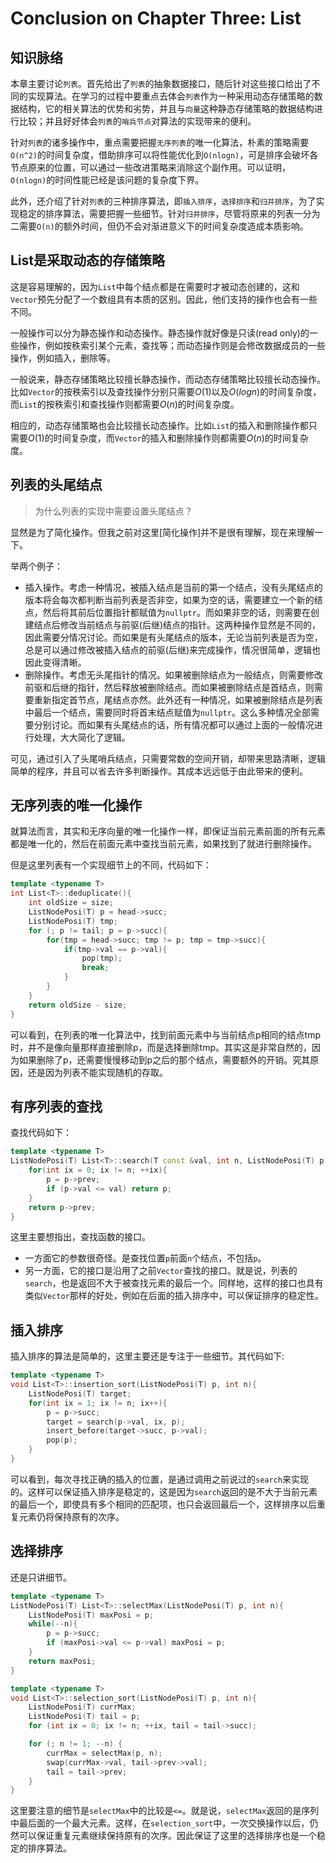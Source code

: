 Conclusion on Chapter Three: List
=================================

## 知识脉络

本章主要讨论`列表`。首先给出了`列表`的抽象数据接口，随后针对这些接口给出了不同的实现算法。在学习的过程中要重点去体会`列表`作为一种采用动态存储策略的数据结构，它的相关算法的优势和劣势，并且与`向量`这种静态存储策略的数据结构进行比较；并且好好体会`列表`的`哨兵节点`对算法的实现带来的便利。

针对`列表`的诸多操作中，重点需要把握`无序列表`的唯一化算法，朴素的策略需要`O(n^2)`的时间复杂度，借助排序可以将性能优化到`O(nlogn)`，可是排序会破坏各节点原来的位置，可以通过一些改进策略来消除这个副作用。可以证明，`O(nlogn)`的时间性能已经是该问题的复杂度下界。

此外，还介绍了针对`列表`的三种排序算法，即`插入排序`，`选择排序`和`归并排序`，为了实现稳定的排序算法，需要把握一些细节。针对`归并排序`，尽管将原来的列表一分为二需要`O(n)`的额外时间，但仍不会对渐进意义下的时间复杂度造成本质影响。

## List是采取动态的存储策略

这是容易理解的，因为`List`中每个结点都是在需要时才被动态创建的，这和`Vector`预先分配了一个数组具有本质的区别。因此，他们支持的操作也会有一些不同。

一般操作可以分为静态操作和动态操作。静态操作就好像是只读(read only)的一些操作，例如按秩索引某个元素，查找等；而动态操作则是会修改数据成员的一些操作，例如插入，删除等。

一般说来，静态存储策略比较擅长静态操作，而动态存储策略比较擅长动态操作。比如`Vector`的按秩索引以及查找操作分别只需要$O(1)$以及$O(logn)$的时间复杂度，而`List`的按秩索引和查找操作则都需要$O(n)$的时间复杂度。

相应的，动态存储策略也会比较擅长动态操作。比如`List`的插入和删除操作都只需要$O(1)$的时间复杂度，而`Vector`的插入和删除操作则都需要$O(n)$的时间复杂度。

## 列表的头尾结点

> 为什么列表的实现中需要设置头尾结点？

显然是为了简化操作。但我之前对这里[简化操作]并不是很有理解，现在来理解一下。

举两个例子：

+ 插入操作。考虑一种情况，被插入结点是当前的第一个结点，没有头尾结点的版本将会每次都判断当前列表是否非空，如果为空的话，需要建立一个新的结点，然后将其前后位置指针都赋值为`nullptr`。而如果非空的话，则需要在创建结点后修改当前结点与前驱(后继)结点的指针。这两种操作显然是不同的，因此需要分情况讨论。而如果是有头尾结点的版本，无论当前列表是否为空，总是可以通过修改被插入结点的前驱(后继)来完成操作，情况很简单，逻辑也因此变得清晰。
+ 删除操作。考虑无头尾指针的情况。如果被删除结点为一般结点，则需要修改前驱和后继的指针，然后释放被删除结点。而如果被删除结点是首结点，则需要重新指定首节点，尾结点亦然。此外还有一种情况，如果被删除结点是列表中最后一个结点，需要同时将首末结点赋值为`nullptr`。这么多种情况全部需要分别讨论。而如果有头尾结点的话，所有情况都可以通过上面的一般情况进行处理，大大简化了逻辑。

可见，通过引入了头尾哨兵结点，只需要常数的空间开销，却带来思路清晰，逻辑简单的程序，并且可以省去许多判断操作。其成本远远低于由此带来的便利。

## 无序列表的唯一化操作

就算法而言，其实和无序向量的唯一化操作一样，即保证当前元素前面的所有元素都是唯一化的，然后在前面元素中查找当前元素，如果找到了就进行删除操作。

但是这里列表有一个实现细节上的不同，代码如下：

```cpp
template <typename T>
int List<T>::deduplicate(){
	int oldSize = size;
	ListNodePosi(T) p = head->succ;
	ListNodePosi(T) tmp;
	for (; p != tail; p = p->succ){
		for(tmp = head->succ; tmp != p; tmp = tmp->succ){
			if(tmp->val == p->val){
				pop(tmp);
				break;
			}
		}
	}
	return oldSize - size;
}
```

可以看到，在列表的唯一化算法中，找到前面元素中与当前结点p相同的结点tmp时，并不是像向量那样直接删除p，而是选择删除tmp。其实这是非常自然的，因为如果删除了p，还需要慢慢移动到p之后的那个结点，需要额外的开销。究其原因，还是因为列表不能实现随机的存取。

## 有序列表的查找

查找代码如下：

```cpp
template <typename T>
ListNodePosi(T) List<T>::search(T const &val, int n, ListNodePosi(T) p) const{
	for(int ix = 0; ix != n; ++ix){
		p = p->prev;
		if (p->val <= val) return p;
	}
	return p->prev;
}
```

这里主要想指出，查找函数的接口。
+ 一方面它的参数很奇怪。是查找位置`p`前面`n`个结点，不包括`p`。
+ 另一方面，它的接口是沿用了之前`Vector`查找的接口。就是说，列表的`search`，也是返回不大于被查找元素的最后一个。同样地，这样的接口也具有类似`Vector`那样的好处，例如在后面的插入排序中，可以保证排序的稳定性。

## 插入排序

插入排序的算法是简单的，这里主要还是专注于一些细节。其代码如下:

```cpp
template <typename T>
void List<T>::insertion_sort(ListNodePosi(T) p, int n){
	ListNodePosi(T) target;
	for(int ix = 1; ix != n; ix++){
		p = p->succ;
		target = search(p->val, ix, p);
		insert_before(target->succ, p->val);
		pop(p);
	}
}
```

可以看到，每次寻找正确的插入的位置，是通过调用之前说过的`search`来实现的。这样可以保证插入排序是稳定的，这是因为`search`返回的是不大于当前元素的最后一个，即使具有多个相同的匹配项，也只会返回最后一个，这样排序以后重复元素仍将保持原有的次序。

## 选择排序

还是只讲细节。

```cpp
template <typename T>
ListNodePosi(T) List<T>::selectMax(ListNodePosi(T) p, int n){
	ListNodePosi(T) maxPosi = p;
	while(--n){
		p = p->succ;
		if (maxPosi->val <= p->val) maxPosi = p;
	}
	return maxPosi;
}

template <typename T>
void List<T>::selection_sort(ListNodePosi(T) p, int n){
	ListNodePosi(T) currMax;
	ListNodePosi(T) tail = p;
	for (int ix = 0; ix != n; ++ix, tail = tail->succ);

	for (; n != 1; --n) {
		currMax = selectMax(p, n);
		swap(currMax->val, tail->prev->val);
		tail = tail->prev;
	}
}
```

这里要注意的细节是`selectMax`中的比较是`<=`。就是说，`selectMax`返回的是序列中最后面的一个最大元素。这样，在`selection_sort`中，一次交换操作以后，仍然可以保证重复元素继续保持原有的次序。因此保证了这里的选择排序也是一个稳定的排序算法。
